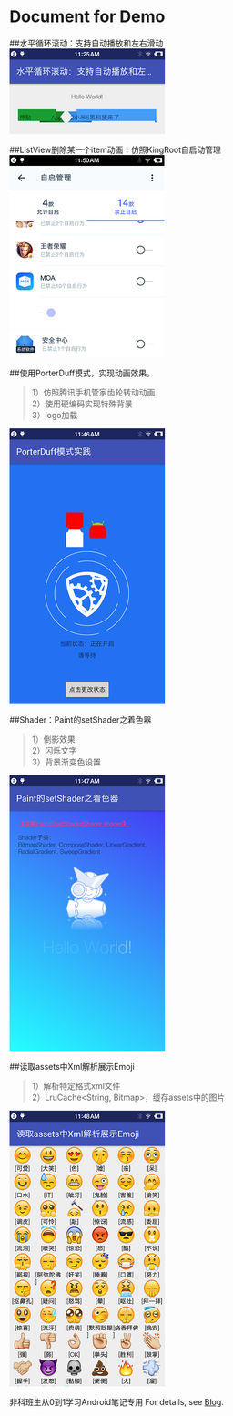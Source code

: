 # Document for Demo

##水平循环滚动：支持自动播放和左右滑动
![](/Demo/docs/image/2017-07-30-HorizontnalLoopView.png)

##ListView删除某一个item动画：仿照KingRoot自启动管理
![](/Demo/docs/image/2017-07-30-ListViewDelAnimation.png)

##使用PorterDuff模式，实现动画效果。 
>1）仿照腾讯手机管家齿轮转动动画  
2）使用硬编码实现特殊背景  
3）logo加载 

![](/Demo/docs/image/2017-07-30-PorterDuff.png)

##Shader：Paint的setShader之着色器
>1）倒影效果  
2）闪烁文字  
3）背景渐变色设置
 
![](/Demo/docs/image/2017-07-30-Shader.png)

##读取assets中Xml解析展示Emoji
>1）解析特定格式xml文件  
2）LruCache<String, Bitmap>，缓存assets中的图片

![](/Demo/docs/image/2017-07-30-XmlEmojiParse.png)


































非科班生从0到1学习Android笔记专用 
For details, see [Blog](https://genzzhang.github.io/).